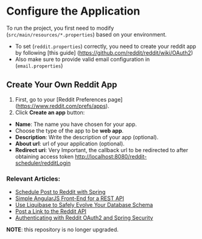 
# Configure the Application
To run the project, you first need to modify (`src/main/resources/*.properties`) based on your environment.
- To set (`reddit.properties`) correctly, you need to create your reddit app by following [this guide] (https://github.com/reddit/reddit/wiki/OAuth2)
- Also make sure to provide valid email configuration in (`email.properties`)

## Create Your Own Reddit App
1. First, go to your [Reddit Preferences page] (https://www.reddit.com/prefs/apps).
2. Click **Create an app** button:
  - **Name**: The name you have chosen for your app.
  - Choose the type of the app to be **web app**.
  - **Description**: Write the description of your app (optional).
  - **About url**: url of your application (optional).
  - **Redirect uri**: Very Important, the callback url to be redirected to after obtaining access token [http://localhost:8080/reddit-scheduler/redditLogin](#)

### Relevant Articles:
- [Schedule Post to Reddit with Spring](http://www.baeldung.com/spring-schedule-posts-to-reddit)
- [Simple AngularJS Front-End for a REST API](http://www.baeldung.com/angular-js-rest-api)
- [Use Liquibase to Safely Evolve Your Database Schema](http://www.baeldung.com/liquibase-refactor-schema-of-java-app)
- [Post a Link to the Reddit API](http://www.baeldung.com/spring-security-oauth-post-to-reddit)
- [Authenticating with Reddit OAuth2 and Spring Security](http://www.baeldung.com/spring-security-oauth2-authentication-with-reddit)


**NOTE**: this repository is no longer upgraded.
